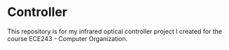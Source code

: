 # Controller
This repository is for my infrared optical controller project I created for the course ECE243 - Computer Organization.
